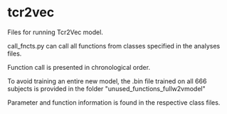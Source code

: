 # tcr2vec
Files for running Tcr2Vec model.


call_fncts.py can call all functions from classes specified in the analyses files. 

Function call is presented in chronological order.

To avoid training an entire new model, the .bin file trained on all 666 subjects is provided in the folder "unused_functions_fullw2vmodel"

Parameter and function information is found in the respective class files.
